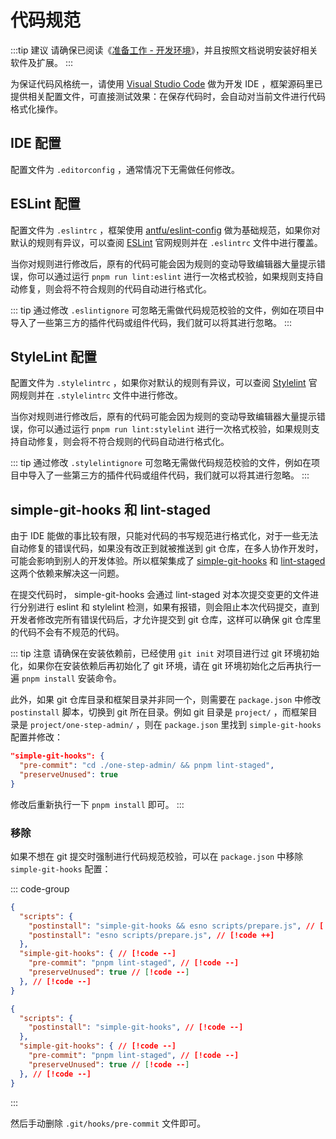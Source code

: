 # 代码规范

:::tip 建议
请确保已阅读《[准备工作 - 开发环境](ready#开发环境)》，并且按照文档说明安装好相关软件及扩展。
:::

为保证代码风格统一，请使用 [Visual Studio Code](https://code.visualstudio.com/) 做为开发 IDE ，框架源码里已提供相关配置文件，可直接测试效果：在保存代码时，会自动对当前文件进行代码格式化操作。

## IDE 配置

配置文件为 `.editorconfig` ，通常情况下无需做任何修改。

## ESLint 配置

配置文件为 `.eslintrc` ，框架使用 [antfu/eslint-config](https://github.com/antfu/eslint-config) 做为基础规范，如果你对默认的规则有异议，可以查阅 [ESLint](https://eslint.org/) 官网规则并在 `.eslintrc` 文件中进行覆盖。

当你对规则进行修改后，原有的代码可能会因为规则的变动导致编辑器大量提示错误，你可以通过运行 `pnpm run lint:eslint` 进行一次格式校验，如果规则支持自动修复，则会将不符合规则的代码自动进行格式化。

::: tip
通过修改 `.eslintignore` 可忽略无需做代码规范校验的文件，例如在项目中导入了一些第三方的插件代码或组件代码，我们就可以将其进行忽略。
:::

## StyleLint 配置

配置文件为 `.stylelintrc` ，如果你对默认的规则有异议，可以查阅 [Stylelint](https://stylelint.io/) 官网规则并在 `.stylelintrc` 文件中进行修改。

当你对规则进行修改后，原有的代码可能会因为规则的变动导致编辑器大量提示错误，你可以通过运行 `pnpm run lint:stylelint` 进行一次格式校验，如果规则支持自动修复，则会将不符合规则的代码自动进行格式化。

::: tip
通过修改 `.stylelintignore` 可忽略无需做代码规范校验的文件，例如在项目中导入了一些第三方的插件代码或组件代码，我们就可以将其进行忽略。
:::

## simple-git-hooks 和 lint-staged

由于 IDE 能做的事比较有限，只能对代码的书写规范进行格式化，对于一些无法自动修复的错误代码，如果没有改正到就被推送到 git 仓库，在多人协作开发时，可能会影响到别人的开发体验。所以框架集成了 [simple-git-hooks](https://github.com/toplenboren/simple-git-hooks) 和 [lint-staged](https://github.com/okonet/lint-staged) 这两个依赖来解决这一问题。

在提交代码时， simple-git-hooks 会通过 lint-staged 对本次提交变更的文件进行分别进行 eslint 和 stylelint 检测，如果有报错，则会阻止本次代码提交，直到开发者修改完所有错误代码后，才允许提交到 git 仓库，这样可以确保 git 仓库里的代码不会有不规范的代码。

::: tip 注意
请确保在安装依赖前，已经使用 `git init` 对项目进行过 git 环境初始化，如果你在安装依赖后再初始化了 git 环境，请在 git 环境初始化之后再执行一遍 `pnpm install` 安装命令。

此外，如果 git 仓库目录和框架目录并非同一个，则需要在 `package.json` 中修改 `postinstall` 脚本，切换到 git 所在目录。例如 git 目录是 `project/` ，而框架目录是 `project/one-step-admin/` ，则在 `package.json` 里找到 `simple-git-hooks` 配置并修改：

```json {2}
"simple-git-hooks": {
  "pre-commit": "cd ./one-step-admin/ && pnpm lint-staged",
  "preserveUnused": true
}
```

修改后重新执行一下 `pnpm install` 即可。
:::


### 移除

如果不想在 git 提交时强制进行代码规范校验，可以在 `package.json` 中移除 `simple-git-hooks` 配置：

::: code-group

```json [基础版]
{
  "scripts": {
    "postinstall": "simple-git-hooks && esno scripts/prepare.js", // [!code --]
    "postinstall": "esno scripts/prepare.js", // [!code ++]
  },
  "simple-git-hooks": { // [!code --]
    "pre-commit": "pnpm lint-staged", // [!code --]
    "preserveUnused": true // [!code --]
  }, // [!code --]
}
```

```json [专业版]
{
  "scripts": {
    "postinstall": "simple-git-hooks", // [!code --]
  },
  "simple-git-hooks": { // [!code --]
    "pre-commit": "pnpm lint-staged", // [!code --]
    "preserveUnused": true // [!code --]
  }, // [!code --]
}
```

:::

然后手动删除 `.git/hooks/pre-commit` 文件即可。
